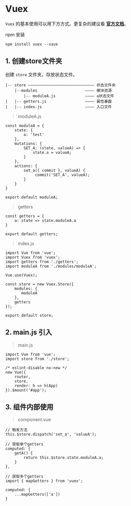 # Vuex

`Vuex` 的基本使用可以用下方方式。更复杂的建议看 **[官方文档](https://vuex.vuejs.org/zh/)**。

npm 安装

`npm install vuex --save`

## 1. 创建store文件夹

创建 `store` 文件夹，存放状态文件。

```
|-- store ————————————————————————————— 状态文件夹
    |--modules                     ———— 模块资源
        |-- moduleA.js             ———— a状态文件                         
|   |-- getters.js                 ———— 属性暴露  
|   |-- index.js                   ———— 入口文件
```

> moduleA.js

```
const moduleA = {
    state: {
        a: 'test'
    },
    mutations: {
        SET_A: (state, valueA) => {
            state.a = valueA;
        }
    },
    actions: {
        set_a({ commit }, valueA) {
             commit('SET_A', valueA);
        }
    }
}

export default moduleA;
```

> getters

```
const getters = {
    a: state => state.moduleA.a
}

export default getters;
```

> index.js

```
import Vue from 'vue';
import Vuex from 'vuex';
import getters from './getters';
import moduleA from './modules/moduleA';

Vue.use(Vuex);

const store = new Vuex.Store({
    modules: {
       moduleA
    },
    getters
});

export default store;
```

## 2. main.js 引入

> main.js

```
import Vue from 'vue';
import store from './store';

/* eslint-disable no-new */
new Vue({
    router,
    store,
    render: h => h(App)
}).$mount('#app');
```

## 3. 组件内部使用

> component.vue

```
// 触发方法
this.$store.dispatch('set_a', 'valueA');

// 获取单个getters
computed: {
    getA() {  
        return this.$store.state.moduleA.a;
    }
},

// 获取多个getters
import { mapGetters } from 'vuex';

computed: {
    ...mapGetters(['a'])
}
```
